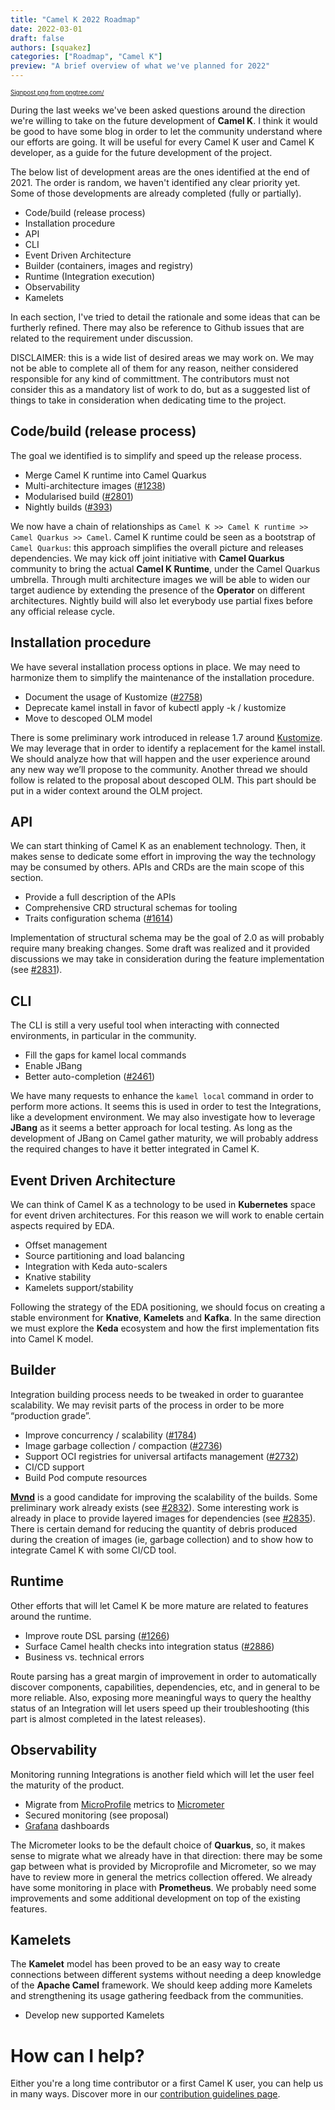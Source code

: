```yaml
---
title: "Camel K 2022 Roadmap"
date: 2022-03-01
draft: false
authors: [squakez]
categories: ["Roadmap", "Camel K"]
preview: "A brief overview of what we've planned for 2022"
---
```


<sub><sup><a href='https://pngtree.com/so/Signpost'>Signpost png from pngtree.com/</a></sup></sub>

During the last weeks we've been asked questions around the direction we're willing to take on the future development of **Camel K**. I think it would be good to have some blog in order to let the community understand where our efforts are going. It will be useful for every Camel K user and Camel K developer, as a guide for the future development of the project.

The below list of development areas are the ones identified at the end of 2021. The order is random, we haven't identified any clear priority yet. Some of those developments are already completed (fully or partially).

* Code/build (release process)
* Installation procedure
* API
* CLI
* Event Driven Architecture
* Builder (containers, images and registry)
* Runtime (Integration execution)
* Observability
* Kamelets

In each section, I've tried to detail the rationale and some ideas that can be furtherly refined. There may also be reference to Github issues that are related to the requirement under discussion.

DISCLAIMER: this is a wide list of desired areas we may work on. We may not be able to complete all of them for any reason, neither considered responsible for any kind of committment. The contributors must not consider this as a mandatory list of work to do, but as a suggested list of things to take in consideration when dedicating time to the project.

## Code/build (release process)
The goal we identified is to simplify and speed up the release process.

* Merge Camel K runtime into Camel Quarkus
* Multi-architecture images ([#1238](https://github.com/apache/camel-k/issues/1238))
* Modularised build ([#2801](https://github.com/apache/camel-k/issues/2801))
* Nightly builds ([#393](https://github.com/apache/camel-k/issues/393))

We now have a chain of relationships as `Camel K >> Camel K runtime >> Camel Quarkus >> Camel`. Camel K runtime could be seen as a bootstrap of `Camel Quarkus`: this approach simplifies the overall picture and releases dependencies. We may kick off joint initiative with **Camel Quarkus** community to bring the actual **Camel K Runtime**, under the Camel Quarkus umbrella.
Through multi architecture images we will be able to widen our target audience by extending the presence of the **Operator** on different architectures. Nightly build will also let everybody use partial fixes before any official release cycle.

## Installation procedure
We have several installation process options in place. We may need to harmonize them to simplify the maintenance of the installation procedure.

* Document the usage of Kustomize ([#2758](https://github.com/apache/camel-k/issues/2758))
* Deprecate kamel install in favor of kubectl apply -k / kustomize
* Move to descoped OLM model

There is some preliminary work introduced in release 1.7 around [Kustomize](https://github.com/apache/camel-k/releases/tag/v1.7.0). We may leverage that in order to identify a replacement for the kamel install. We should analyze how that will happen and the user experience around any new way we’ll propose to the community.
Another thread we should follow is related to the proposal about descoped OLM. This part should be put in a wider context around the OLM project.

## API
We can start thinking of Camel K as an enablement technology. Then, it makes sense to dedicate some effort in improving the way the technology may be consumed by others. APIs and CRDs are the main scope of this section.

* Provide a full description of the APIs
* Comprehensive CRD structural schemas for tooling
* Traits configuration schema ([#1614](https://github.com/apache/camel-k/issues/1614))

Implementation of structural schema may be the goal of 2.0 as will probably require many breaking changes. Some draft was realized and it provided discussions we may take in consideration during the feature implementation (see [#2831](https://github.com/apache/camel-k/issues/2831)).

## CLI
The CLI is still a very useful tool when interacting with connected environments, in particular in the community. 

* Fill the gaps for kamel local commands
* Enable JBang
* Better auto-completion ([#2461](https://github.com/apache/camel-k/issues/2461))

We have many requests to enhance the `kamel local` command in order to perform more actions. It seems this is used in order to test the Integrations, like a development environment. We may also investigate how to leverage **JBang** as it seems a better approach for local testing. As long as the development of JBang on Camel gather maturity, we will probably address the required changes to have it better integrated in Camel K.

## Event Driven Architecture
We can think of Camel K as a technology to be used in **Kubernetes** space for event driven architectures. For this reason we will work to enable certain aspects required by EDA.

* Offset management
* Source partitioning and load balancing
* Integration with Keda auto-scalers
* Knative stability
* Kamelets support/stability

Following the strategy of the EDA positioning, we should focus on creating a stable environment for **Knative**, **Kamelets** and **Kafka**. In the same direction we must explore the **Keda** ecosystem and how the first implementation fits into Camel K model.

## Builder
Integration building process needs to be tweaked in order to guarantee scalability. We may revisit parts of the process in order to be more “production grade”.

* Improve concurrency / scalability ([#1784](https://github.com/apache/camel-k/issues/1784))
* Image garbage collection / compaction ([#2736](https://github.com/apache/camel-k/issues/2736))
* Support OCI registries for universal artifacts management ([#2732](https://github.com/apache/camel-k/issues/2732))
* CI/CD support
* Build Pod compute resources

**[Mvnd](https://github.com/apache/maven-mvnd)** is a good candidate for improving the scalability of the builds. Some preliminary work already exists (see [#2832](https://github.com/apache/camel-k/issues/2832)). Some interesting work is already in place to provide layered images for dependencies (see [#2835](https://github.com/apache/camel-k/issues/2835)). There is certain demand for reducing the quantity of debris produced during the creation of images (ie, garbage collection) and to show how to integrate Camel K with some CI/CD tool.

## Runtime
Other efforts that will let Camel K be more mature are related to features around the runtime.

* Improve route DSL parsing ([#1266](https://github.com/apache/camel-k/issues/1266))
* Surface Camel health checks into integration status ([#2886](https://github.com/apache/camel-k/issues/2886))
* Business vs. technical errors

Route parsing has a great margin of improvement in order to automatically discover components, capabilities, dependencies, etc, and in general to be more reliable. Also, exposing more meaningful ways to query the healthy status of an Integration will let users speed up their troubleshooting (this part is almost completed in the latest releases).

## Observability
Monitoring running Integrations is another field which will let the user feel the maturity of the product.

* Migrate from [MicroProfile](https://microprofile.io/) metrics to [Micrometer](https://micrometer.io/)
* Secured monitoring (see proposal)
* [Grafana](https://grafana.com/) dashboards

The Micrometer looks to be the default choice of **Quarkus**, so, it makes sense to migrate what we already have in that direction: there may be some gap between what is provided by Microprofile and Micrometer, so we may have to review more in general the metrics collection offered.
We already have some monitoring in place with **Prometheus**. We probably need some improvements and some additional development on top of the existing features.

## Kamelets
The **Kamelet** model has been proved to be an easy way to create connections between different systems without needing a deep knowledge of the **Apache Camel** framework. We should keep adding more Kamelets and strengthening its usage gathering feedback from the communities.

* Develop new supported Kamelets

# How can I help?
Either you're a long time contributor or a first Camel K user, you can help us in many ways. Discover more in our [contribution guidelines page](/camel-k/next/contributing/developers.html).

